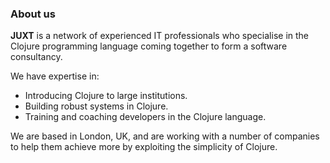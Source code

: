 ### About us

__JUXT__ is a network of experienced IT professionals who specialise in the Clojure programming language coming together to form a software consultancy.

We have expertise in:

* Introducing Clojure to large institutions.
* Building robust systems in Clojure.
* Training and coaching developers in the Clojure language.

We are based in London, UK, and are working with a number of companies to help them achieve more by exploiting the simplicity of Clojure.
